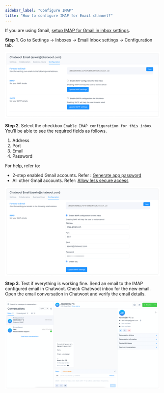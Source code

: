 ```yaml
---
sidebar_label: "Configure IMAP"
title: "How to configure IMAP for Email channel?"
---
```


If you are using Gmail, [setup IMAP for Gmail in inbox settings](/docs/product/channels/email/gmail/enable-imap).

**Step 1**. Go to Settings → Inboxes → Email Inbox settings → Configuration tab.

![configure imap in chatwoot](./images/imap/configure-tab.png)

**Step 2**. Select the checkbox `Enable IMAP configuration for this inbox`. You’ll be able to see the required fields as follows.

1. Address
2. Port
3. Email
4. Password

For help, refer to:

- 2-step enabled Gmail accounts. Refer : [Generate app password](/docs/product/channels/email/gmail/generate-app-password)
- All other Gmail accounts. Refer: [Allow less secure access](docs/product/channels/email/gmail/less-secure-access)

![imap_details](./images/imap/imap-settings-in-chatwoot.png)

**Step 3**. Test if everything is working fine. Send an email to the IMAP configured email in Chatwoot. Check Chatwoot inbox for the new email. Open the email conversation in Chatwoot and verify the email details.

![imap_email_details](./images/imap/verify-email.png)
